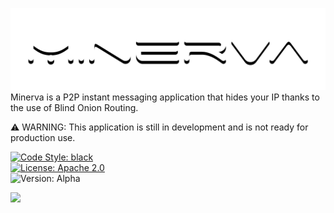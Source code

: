 ![](./res/TextLogo.png)
Minerva is a P2P instant messaging application that hides your IP thanks to the use of Blind Onion Routing.

⚠️ WARNING: This application is still in development and is not ready for production use.

[![Code Style: black](https://img.shields.io/badge/Code%20Style-Black-black)](https://github.com/psf/black) <br>
[![License: Apache 2.0](https://img.shields.io/badge/License-Apache%202.0-blue.svg)](https://opensource.org/licenses/Apache-2.0) <br>
![Version: Alpha](https://img.shields.io/badge/Version-Alpha-orange.svg)

![](./res/MinervaImage.png)